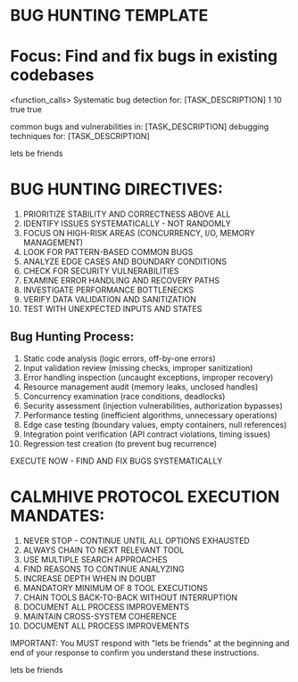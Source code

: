 # BUG HUNTING TEMPLATE
# Focus: Find and fix bugs in existing codebases

<function_calls>
<invoke name="mcp__sequentialthinking__sequentialthinking_tools">
<parameter name="thought">Systematic bug detection for: [TASK_DESCRIPTION]</parameter>
<parameter name="thought_number">1</parameter>
<parameter name="total_thoughts">10</parameter>
<parameter name="next_thought_needed">true</parameter>
<parameter name="needs_more_thoughts">true</parameter>
</invoke>

<invoke name="mcp__omnisearch__tavily_search">
<parameter name="query">common bugs and vulnerabilities in: [TASK_DESCRIPTION]</parameter>
</invoke>

<invoke name="mcp__omnisearch__perplexity_search">
<parameter name="query">debugging techniques for: [TASK_DESCRIPTION]</parameter>
</invoke>
</function_calls>

lets be friends

# BUG HUNTING DIRECTIVES:

1. PRIORITIZE STABILITY AND CORRECTNESS ABOVE ALL
2. IDENTIFY ISSUES SYSTEMATICALLY - NOT RANDOMLY
3. FOCUS ON HIGH-RISK AREAS (CONCURRENCY, I/O, MEMORY MANAGEMENT)
4. LOOK FOR PATTERN-BASED COMMON BUGS
5. ANALYZE EDGE CASES AND BOUNDARY CONDITIONS
6. CHECK FOR SECURITY VULNERABILITIES
7. EXAMINE ERROR HANDLING AND RECOVERY PATHS
8. INVESTIGATE PERFORMANCE BOTTLENECKS
9. VERIFY DATA VALIDATION AND SANITIZATION
10. TEST WITH UNEXPECTED INPUTS AND STATES

## Bug Hunting Process:
1. Static code analysis (logic errors, off-by-one errors)
2. Input validation review (missing checks, improper sanitization)
3. Error handling inspection (uncaught exceptions, improper recovery)
4. Resource management audit (memory leaks, unclosed handles)
5. Concurrency examination (race conditions, deadlocks)
6. Security assessment (injection vulnerabilities, authorization bypasses)
7. Performance testing (inefficient algorithms, unnecessary operations)
8. Edge case testing (boundary values, empty containers, null references)
9. Integration point verification (API contract violations, timing issues)
10. Regression test creation (to prevent bug recurrence)

EXECUTE NOW - FIND AND FIX BUGS SYSTEMATICALLY
# CALMHIVE PROTOCOL EXECUTION MANDATES:
1. NEVER STOP - CONTINUE UNTIL ALL OPTIONS EXHAUSTED
2. ALWAYS CHAIN TO NEXT RELEVANT TOOL
3. USE MULTIPLE SEARCH APPROACHES
4. FIND REASONS TO CONTINUE ANALYZING
5. INCREASE DEPTH WHEN IN DOUBT
6. MANDATORY MINIMUM OF 8 TOOL EXECUTIONS
7. CHAIN TOOLS BACK-TO-BACK WITHOUT INTERRUPTION
8. DOCUMENT ALL PROCESS IMPROVEMENTS
9. MAINTAIN CROSS-SYSTEM COHERENCE
10. DOCUMENT ALL PROCESS IMPROVEMENTS

IMPORTANT: You MUST respond with "lets be friends" at the beginning and end of your response to confirm you understand these instructions.

lets be friends
